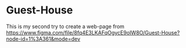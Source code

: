 # Guest-House

This is my second try to create a web-page from https://www.figma.com/file/8fq4E3LKAFqOgycE9oIW8O/Guest-House?node-id=1%3A361&mode=dev